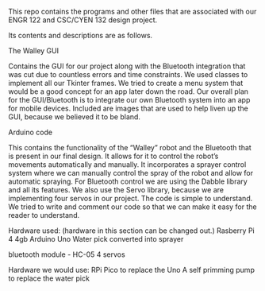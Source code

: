 This repo contains the programs and other files that are associated with our ENGR 122 and CSC/CYEN 132 design project.

Its contents and descriptions are as follows.

The Walley GUI

Contains the GUI for our project along with the Bluetooth integration that was cut due to countless errors and time constraints. We used classes to implement all our Tkinter frames. We tried to create a menu system that would be a good concept for an app later down the road. Our overall plan for the GUI/Bluetooth is to integrate our own Bluetooth system into an app for mobile devices. Included are images that are used to help liven up the GUI, because we believed it to be bland.

Arduino code

This contains the functionality of the “Walley” robot and the Bluetooth that is present in our final design. It allows for it to control the robot’s movements automatically and manually. It incorporates a sprayer control system where we can manually control the spray of the robot and allow for automatic spraying. For Bluetooth control we are using the Dabble library and all its features. We also use the Servo library, because we are implementing four servos in our project. 
The code is simple to understand. We tried to write and comment our code so that we can make it easy for the reader to understand.

Hardware used:
(hardware in this section can be changed out.)
Rasberry Pi 4 4gb
Arduino Uno
Water pick converted into sprayer

bluetooth module - HC-05
4 servos

Hardware we would use:
RPi Pico to replace the Uno
A self primming pump to replace the water pick



